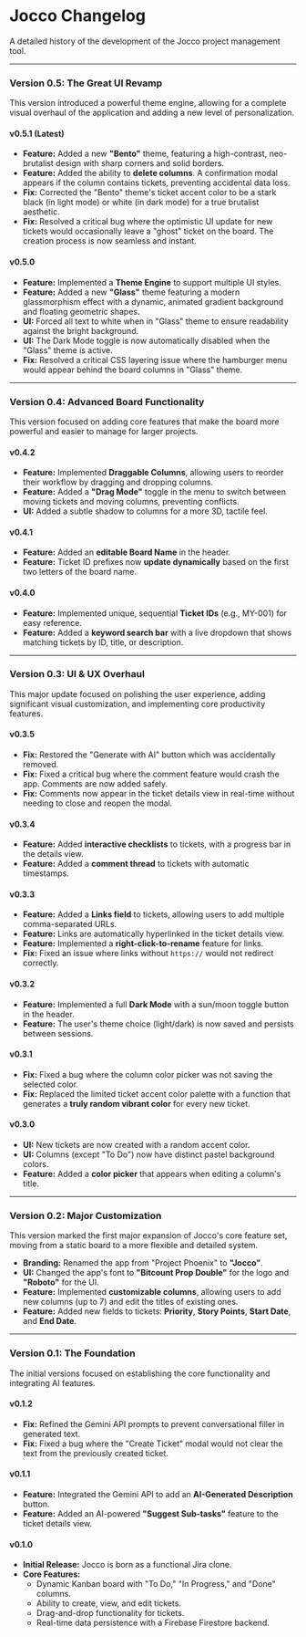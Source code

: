 # Jocco Changelog

A detailed history of the development of the Jocco project management tool.

---

### **Version 0.5: The Great UI Revamp**

This version introduced a powerful theme engine, allowing for a complete visual overhaul of the application and adding a new level of personalization.

#### **v0.5.1 (Latest)**
* **Feature:** Added a new **"Bento"** theme, featuring a high-contrast, neo-brutalist design with sharp corners and solid borders.
* **Feature:** Added the ability to **delete columns**. A confirmation modal appears if the column contains tickets, preventing accidental data loss.
* **Fix:** Corrected the "Bento" theme's ticket accent color to be a stark black (in light mode) or white (in dark mode) for a true brutalist aesthetic.
* **Fix:** Resolved a critical bug where the optimistic UI update for new tickets would occasionally leave a "ghost" ticket on the board. The creation process is now seamless and instant.

#### **v0.5.0**
* **Feature:** Implemented a **Theme Engine** to support multiple UI styles.
* **Feature:** Added a new **"Glass"** theme featuring a modern glassmorphism effect with a dynamic, animated gradient background and floating geometric shapes.
* **UI:** Forced all text to white when in "Glass" theme to ensure readability against the bright background.
* **UI:** The Dark Mode toggle is now automatically disabled when the "Glass" theme is active.
* **Fix:** Resolved a critical CSS layering issue where the hamburger menu would appear behind the board columns in "Glass" theme.

---

### **Version 0.4: Advanced Board Functionality**

This version focused on adding core features that make the board more powerful and easier to manage for larger projects.

#### **v0.4.2**
* **Feature:** Implemented **Draggable Columns**, allowing users to reorder their workflow by dragging and dropping columns.
* **Feature:** Added a **"Drag Mode"** toggle in the menu to switch between moving tickets and moving columns, preventing conflicts.
* **UI:** Added a subtle shadow to columns for a more 3D, tactile feel.

#### **v0.4.1**
* **Feature:** Added an **editable Board Name** in the header.
* **Feature:** Ticket ID prefixes now **update dynamically** based on the first two letters of the board name.

#### **v0.4.0**
* **Feature:** Implemented unique, sequential **Ticket IDs** (e.g., MY-001) for easy reference.
* **Feature:** Added a **keyword search bar** with a live dropdown that shows matching tickets by ID, title, or description.

---

### **Version 0.3: UI & UX Overhaul**

This major update focused on polishing the user experience, adding significant visual customization, and implementing core productivity features.

#### **v0.3.5**
* **Fix:** Restored the "Generate with AI" button which was accidentally removed.
* **Fix:** Fixed a critical bug where the comment feature would crash the app. Comments are now added safely.
* **Fix:** Comments now appear in the ticket details view in real-time without needing to close and reopen the modal.

#### **v0.3.4**
* **Feature:** Added **interactive checklists** to tickets, with a progress bar in the details view.
* **Feature:** Added a **comment thread** to tickets with automatic timestamps.

#### **v0.3.3**
* **Feature:** Added a **Links field** to tickets, allowing users to add multiple comma-separated URLs.
* **Feature:** Links are automatically hyperlinked in the ticket details view.
* **Feature:** Implemented a **right-click-to-rename** feature for links.
* **Fix:** Fixed an issue where links without `https://` would not redirect correctly.

#### **v0.3.2**
* **Feature:** Implemented a full **Dark Mode** with a sun/moon toggle button in the header.
* **Feature:** The user's theme choice (light/dark) is now saved and persists between sessions.

#### **v0.3.1**
* **Fix:** Fixed a bug where the column color picker was not saving the selected color.
* **Fix:** Replaced the limited ticket accent color palette with a function that generates a **truly random vibrant color** for every new ticket.

#### **v0.3.0**
* **UI:** New tickets are now created with a random accent color.
* **UI:** Columns (except "To Do") now have distinct pastel background colors.
* **Feature:** Added a **color picker** that appears when editing a column's title.

---

### **Version 0.2: Major Customization**

This version marked the first major expansion of Jocco's core feature set, moving from a static board to a more flexible and detailed system.

* **Branding:** Renamed the app from "Project Phoenix" to **"Jocco"**.
* **UI:** Changed the app's font to **"Bitcount Prop Double"** for the logo and **"Roboto"** for the UI.
* **Feature:** Implemented **customizable columns**, allowing users to add new columns (up to 7) and edit the titles of existing ones.
* **Feature:** Added new fields to tickets: **Priority**, **Story Points**, **Start Date**, and **End Date**.

---

### **Version 0.1: The Foundation**

The initial versions focused on establishing the core functionality and integrating AI features.

#### **v0.1.2**
* **Fix:** Refined the Gemini API prompts to prevent conversational filler in generated text.
* **Fix:** Fixed a bug where the "Create Ticket" modal would not clear the text from the previously created ticket.

#### **v0.1.1**
* **Feature:** Integrated the Gemini API to add an **AI-Generated Description** button.
* **Feature:** Added an AI-powered **"Suggest Sub-tasks"** feature to the ticket details view.

#### **v0.1.0**
* **Initial Release:** Jocco is born as a functional Jira clone.
* **Core Features:**
  * Dynamic Kanban board with "To Do," "In Progress," and "Done" columns.
  * Ability to create, view, and edit tickets.
  * Drag-and-drop functionality for tickets.
  * Real-time data persistence with a Firebase Firestore backend.
